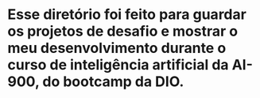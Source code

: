 # Esse diretório foi feito para guardar os projetos de desafio e mostrar o meu desenvolvimento durante o curso de inteligência artificial da AI-900, do bootcamp da DIO.
